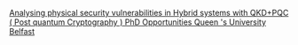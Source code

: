 [Analysing physical security vulnerabilities in Hybrid systems with QKD+PQC ( Post quantum Cryptography )   PhD Opportunities   Queen 's University Belfast](https://qi.tc/qi/111065)